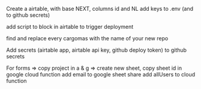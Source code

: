 Create a airtable, with base NEXT, columns id and NL
add keys to .env (and to github secrets)

add script to block in airtable to trigger deployment

find and replace every cargomas with the name of your new repo

Add secrets (airtable app, airtable api key, github deploy token) to github secrets

For forms =>
copy project in a & g =>
create new sheet,
copy sheet id in google cloud function
add email to google sheet share
add allUsers to cloud function
